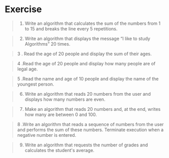 # Exercise

>1. Write an algorithm that calculates the sum of the numbers from 1 to 15 and breaks the line every 5 repetitions.



>2. Write an algorithm that displays the message “I like to study Algorithms” 20 times.


>3 . Read the age of 20 people and display the sum of their ages.

>4 .Read the age of 20 people and display how many people are of legal age.

>5 .Read the name and age of 10 people and display the name of the youngest person.

>6. Write an algorithm that reads 20 numbers from the user and displays how many numbers are even.

>7. Make an algorithm that reads 20 numbers and, at the end, writes how many are between 0 and 100.

>8 .Write an algorithm that reads a sequence of numbers from the user and performs the sum of these numbers. Terminate execution when a negative number is entered.

>9. Write an algorithm that requests the number of grades and calculates the student's average.
